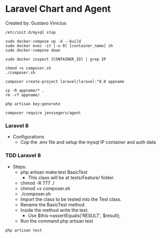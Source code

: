 # Laravel Chart and Agent

Created by: Gustavo Vinicius

```
/etc/init.d/mysql stop

sudo docker-compose up -d --build
sudo docker exec -it [-u 0] [container_name] sh
sudo docker-compose down

sudo docker inspect [CONTAINER_ID] | grep IP

chmod +x composer.sh
./composer.sh

composer create-project laravel/laravel:^8.0 appname

cp -R appname/* .
rm -rf appname/

php artisan key:generate

composer require jenssegers/agent
```

### Laravel 8

- Configurations
    - Cop the .env file and setup the mysql IP container and auth data

### TDD Laravel 8

- Steps:
    - php artisan make:test BasicTest
        - This class will be at tests/Feature/ folder.
    - chmod -R 777 ./
    - chmod +x composer.sh
    - ./composer.sh
    - Import the class to be tested into the Test class.
    - Rename the BasicTest method.
    - Inside the method write the test.
        - Use $this->assertEquals('RESULT', $result);
    - Run the command php artisan test

```
php artisan test